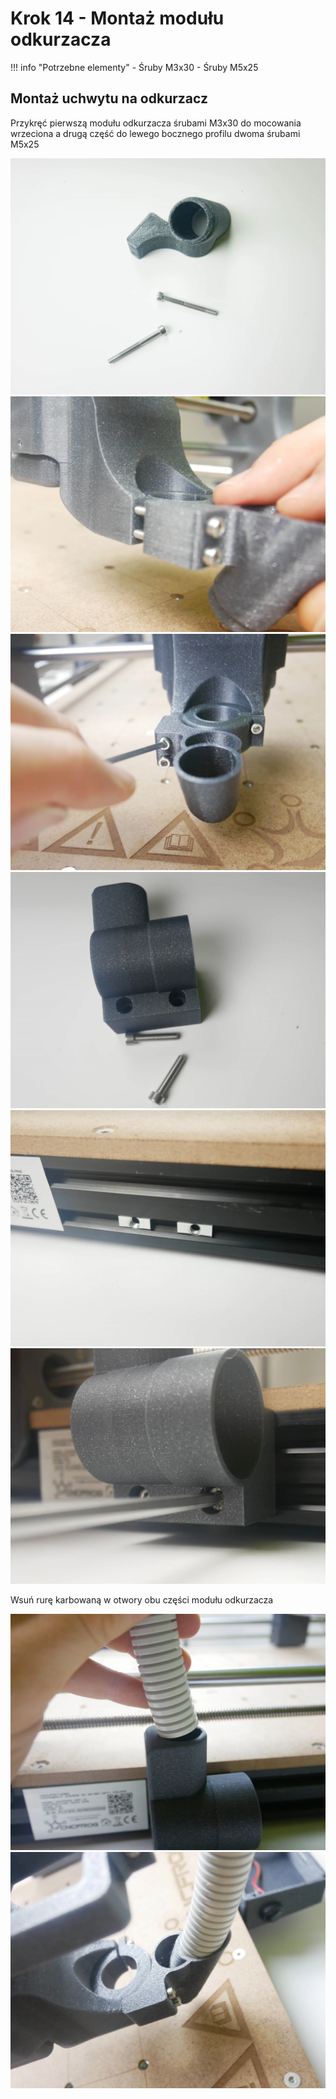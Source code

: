 # Krok 14 - Montaż modułu odkurzacza

!!! info "Potrzebne elementy"
    - Śruby M3x30
    - Śruby M5x25

## Montaż uchwytu na odkurzacz
Przykręć pierwszą modułu odkurzacza śrubami M3x30 do mocowania wrzeciona a drugą część do lewego bocznego profilu dwoma śrubami M5x25

![Montaż modułu odkurzacza](resources/step14.1.webp)
![Montaż modułu odkurzacza](resources/step14.2.webp)
![Montaż modułu odkurzacza](resources/step14.3.webp)
![Montaż modułu odkurzacza](resources/step14.4.webp)
![Montaż modułu odkurzacza](resources/step14.5.webp)
![Montaż modułu odkurzacza](resources/step14.6.webp)

Wsuń rurę karbowaną w otwory obu części modułu odkurzacza

![Montaż modułu odkurzacza](resources/step14.7.webp)
![Montaż modułu odkurzacza](resources/step14.8.webp)
